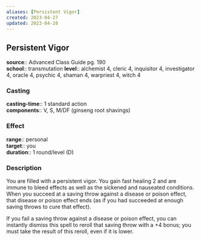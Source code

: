 ```yaml
---
aliases: [Persistent Vigor]
created: 2023-04-27
updated: 2023-04-28
---
```


## Persistent Vigor

**source**:: Advanced Class Guide pg. 190  
**school**:: transmutation
**level**:: alchemist 4, cleric 4, inquisitor 4, investigator 4, oracle 4, psychic 4, shaman 4, warpriest 4, witch 4

### Casting

**casting-time**:: 1 standard action  
**components**:: V, S, M/DF (ginseng root shavings)

### Effect

**range**:: personal  
**target**:: you  
**duration**:: 1 round/level (D)

### Description

You are filled with a persistent vigor. You gain fast healing 2 and are immune to bleed effects as well as the sickened and nauseated conditions. When you succeed at a saving throw against a disease or poison effect, that disease or poison effect ends (as if you had succeeded at enough saving throws to cure that effect).  
  
If you fail a saving throw against a disease or poison effect, you can instantly dismiss this spell to reroll that saving throw with a +4 bonus; you must take the result of this reroll, even if it is lower.
